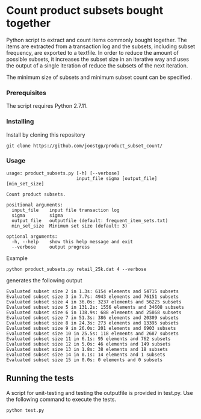 # Count product subsets bought together

Python script to extract and count items commonly bought together. The items are extracted from a transaction log and the subsets, including subset frequency, are exported to a textfile. In order to reduce the amount of possible subsets, it increases the subset size in an iterative way and uses the output of a single iteration of reduce the subsets of the next iteration.

The minimum size of subsets and minimum subset count can be specified.

### Prerequisites

The script requires Python 2.7.11.

### Installing

Install by cloning this repository

```
git clone https://github.com/joostgp/product_subset_count/
```

### Usage

```
usage: product_subsets.py [-h] [--verbose]
                          input_file sigma [output_file] [min_set_size]

Count product subsets.

positional arguments:
  input_file    input file transaction log
  sigma         sigma
  output_file   outputfile (default: frequent_item_sets.txt)
  min_set_size  Minimum set size (default: 3)

optional arguments:
  -h, --help    show this help message and exit
  --verbose     output progress
```

Example
```
python product_subsets.py retail_25k.dat 4 --verbose
```
generates the following output
```
Evaluated subset size 2 in 1.3s: 6154 elements and 54715 subsets
Evaluated subset size 3 in 7.7s: 4943 elements and 76151 subsets
Evaluated subset size 4 in 36.0s: 3237 elements and 56225 subsets
Evaluated subset size 5 in 131.2s: 1556 elements and 34608 subsets
Evaluated subset size 6 in 138.9s: 688 elements and 25868 subsets
Evaluated subset size 7 in 51.3s: 386 elements and 20309 subsets
Evaluated subset size 8 in 24.3s: 273 elements and 13395 subsets
Evaluated subset size 9 in 26.0s: 201 elements and 6903 subsets
Evaluated subset size 10 in 25.5s: 118 elements and 2687 subsets
Evaluated subset size 11 in 6.1s: 95 elements and 762 subsets
Evaluated subset size 12 in 5.0s: 46 elements and 149 subsets
Evaluated subset size 13 in 1.8s: 38 elements and 18 subsets
Evaluated subset size 14 in 0.1s: 14 elements and 1 subsets
Evaluated subset size 15 in 0.0s: 0 elements and 0 subsets
```

## Running the tests

A script for unit-testing and testing the outputfile  is provided in test.py. Use the following command to execute the tests.

```
python test.py
```

